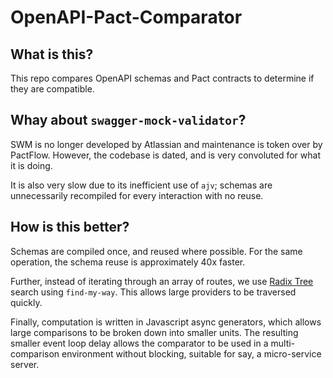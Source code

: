 # OpenAPI-Pact-Comparator

## What is this?

This repo compares OpenAPI schemas and Pact contracts to determine if they are
compatible.

## Whay about `swagger-mock-validator`?

SWM is no longer developed by Atlassian and maintenance is token over by
PactFlow. However, the codebase is dated, and is very convoluted for what it is
doing.

It is also very slow due to its inefficient use of `ajv`; schemas are
unnecessarily recompiled for every interaction with no reuse.

## How is this better?

Schemas are compiled once, and reused where possible.  For the same operation,
the schema reuse is approximately 40x faster.

Further, instead of iterating through an array of routes, we use [Radix
Tree](https://en.wikipedia.org/wiki/Radix_tree) search using `find-my-way`.
This allows large providers to be traversed quickly.

Finally, computation is written in Javascript async generators, which allows
large comparisons to be broken down into smaller units. The resulting smaller
event loop delay allows the comparator to be used in a multi-comparison
environment without blocking, suitable for say, a micro-service server.
